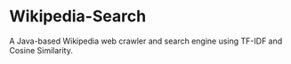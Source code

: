 # Wikipedia-Search
A Java-based Wikipedia web crawler and search engine using TF-IDF and Cosine Similarity.
